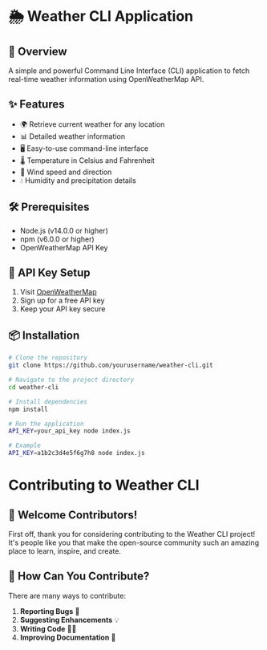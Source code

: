 # 🌦️ Weather CLI Application

## 🚀 Overview

A simple and powerful Command Line Interface (CLI) application to fetch real-time weather information using OpenWeatherMap API.

## ✨ Features

- 🌍 Retrieve current weather for any location
- 📊 Detailed weather information
- 🖥️ Easy-to-use command-line interface
- 🌡️ Temperature in Celsius and Fahrenheit
- 💨 Wind speed and direction
- 💧 Humidity and precipitation details

## 🛠️ Prerequisites

- Node.js (v14.0.0 or higher)
- npm (v6.0.0 or higher)
- OpenWeatherMap API Key

## 🔑 API Key Setup

1. Visit [OpenWeatherMap](https://openweathermap.org/price)
2. Sign up for a free API key
3. Keep your API key secure

## 📦 Installation

```bash
# Clone the repository
git clone https://github.com/yourusername/weather-cli.git

# Navigate to the project directory
cd weather-cli

# Install dependencies
npm install

# Run the application
API_KEY=your_api_key node index.js

# Example
API_KEY=a1b2c3d4e5f6g7h8 node index.js
```
# Contributing to Weather CLI

## 🤝 Welcome Contributors!

First off, thank you for considering contributing to the Weather CLI project! It's people like you that make the open-source community such an amazing place to learn, inspire, and create.

## 🌟 How Can You Contribute?

There are many ways to contribute:

1. **Reporting Bugs** 🐞
2. **Suggesting Enhancements** 💡
3. **Writing Code** 👨‍💻
4. **Improving Documentation** 📝